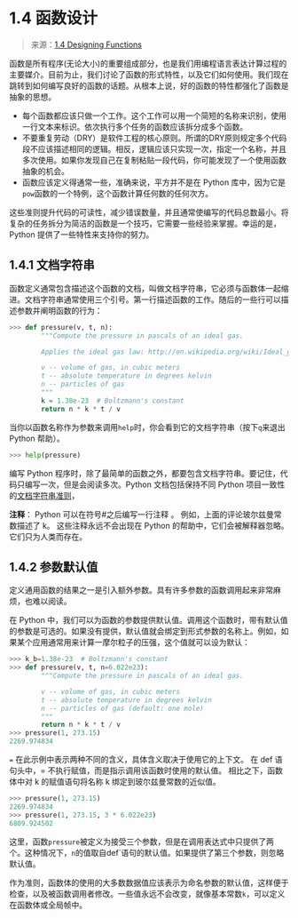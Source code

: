 # 1.4 函数设计

> 来源：[1.4   Designing Functions](http://composingprograms.com/pages/14-designing-functions.html)

函数是所有程序(无论大小)的重要组成部分，也是我们用编程语言表达计算过程的主要媒介。目前为止，我们讨论了函数的形式特性，以及它们如何使用。我们现在跳转到如何编写良好的函数的话题。从根本上说，好的函数的特性都强化了函数是抽象的思想。

+ 每个函数都应该只做一个工作。这个工作可以用一个简短的名称来识别，使用一行文本来标识。依次执行多个任务的函数应该拆分成多个函数。
+ 不要重复劳动（DRY）是软件工程的核心原则。所谓的DRY原则规定多个代码段不应该描述相同的逻辑。相反，逻辑应该只实现一次，指定一个名称，并且多次使用。如果你发现自己在复制粘贴一段代码，你可能发现了一个使用函数抽象的机会。
+ 函数应该定义得通常一些，准确来说，平方并不是在 Python 库中，因为它是`pow`函数的一个特例，这个函数计算任何数的任何次方。

这些准则提升代码的可读性，减少错误数量，并且通常使编写的代码总数最小。将复杂的任务拆分为简洁的函数是一个技巧，它需要一些经验来掌握。幸运的是，Python 提供了一些特性来支持你的努力。

## 1.4.1 文档字符串

函数定义通常包含描述这个函数的文档，叫做文档字符串，它必须与函数体一起缩进。文档字符串通常使用三个引号。第一行描述函数的工作。随后的一些行可以描述参数并阐明函数的行为：

```python
>>> def pressure(v, t, n):
        """Compute the pressure in pascals of an ideal gas.

        Applies the ideal gas law: http://en.wikipedia.org/wiki/Ideal_gas_law

        v -- volume of gas, in cubic meters
        t -- absolute temperature in degrees kelvin
        n -- particles of gas
        """
        k = 1.38e-23  # Boltzmann's constant
        return n * k * t / v
```

当你以函数名称作为参数来调用`help`时，你会看到它的文档字符串（按下`q`来退出 Python 帮助）。

```python
>>> help(pressure)
```

编写 Python 程序时，除了最简单的函数之外，都要包含文档字符串。要记住，代码只编写一次，但是会阅读多次。Python 文档包括保持不同 Python 项目一致性的[文档字符串准则](http://www.python.org/dev/peps/pep-0257/)，

**注释**： Python 可以在符号#之后编写一行注释 。 例如，上面的评论玻尔兹曼常数描述了 k。 这些注释永远不会出现在 Python 的帮助中，它们会被解释器忽略。 它们只为人类而存在。

## 1.4.2 参数默认值

定义通用函数的结果之一是引入额外参数。具有许多参数的函数调用起来非常麻烦，也难以阅读。

在 Python 中，我们可以为函数的参数提供默认值。调用这个函数时，带有默认值的参数是可选的。如果没有提供，默认值就会绑定到形式参数的名称上。例如，如果某个应用通常用来计算一摩尔粒子的压强，这个值就可以设为默认：

```python
>>> k_b=1.38e-23  # Boltzmann's constant
>>> def pressure(v, t, n=6.022e23):
        """Compute the pressure in pascals of an ideal gas.

        v -- volume of gas, in cubic meters
        t -- absolute temperature in degrees kelvin
        n -- particles of gas (default: one mole)
        """
        return n * k * t / v
>>> pressure(1, 273.15)
2269.974834
```

`=` 在此示例中表示两种不同的含义，具体含义取决于使用它的上下文。 在 def 语句头中，= 不执行赋值，而是指示调用该函数时使用的默认值。 相比之下，函数体中对 k 的赋值语句将名称 k 绑定到玻尔兹曼常数的近似值。

```python
>>> pressure(1, 273.15)
2269.974834
>>> pressure(1, 273.15, 3 * 6.022e23)
6809.924502
```

这里，函数`pressure`被定义为接受三个参数，但是在调用表达式中只提供了两个。这种情况下，`n`的值取自def`语句的默认值。如果提供了第三个参数，则忽略默认值。

作为准则，函数体的使用的大多数数据值应该表示为命名参数的默认值，这样便于检查，以及被函数调用者修改。一些值永远不会改变，就像基本常数`k`，可以定义在函数体或全局帧中。

